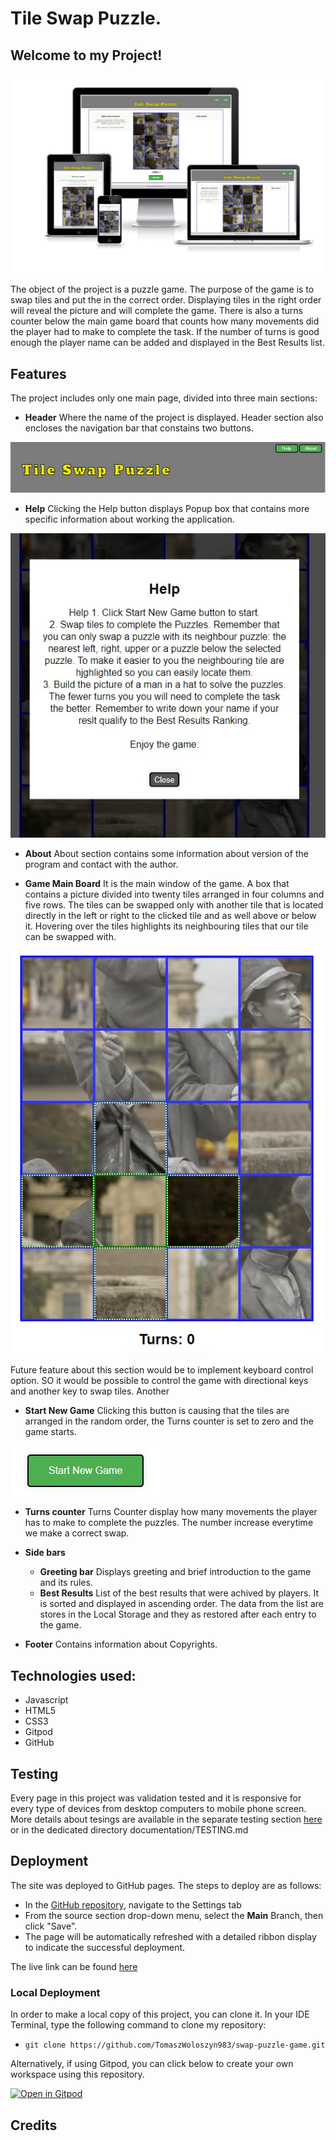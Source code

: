 # Tile Swap Puzzle.

## Welcome to my Project! 

![Title image](assets/images/readMe/AmIResponsive_s.jpg)



The object of the project is a puzzle game. The purpose of the game is to swap tiles
and put the in the correct order. Displaying tiles in the right order will reveal the 
picture and will complete the game.
There is also a turns counter below the main game board that counts how many movements
did the player had to make to complete the task. If the number of turns is good enough 
the player name can be added and displayed in the Best Results list.

## Features
The project includes only one main page, divided into three main sections:
- **Header** 
Where the name of the project is displayed.
Header section also encloses the navigation bar that constains two buttons.

![Navigation image](assets/images/readMe/puzzle_nav_bar.jpg)

  * **Help** Clicking the Help button displays Popup box that contains more specific 
    information about working the application. 

![Help section image](assets/images/readMe/puzzle_help_window.jpg)

  * **About** About section contains some information about version of the program and
    contact with the author.

- **Game Main Board** It is the main window of the game. A box that contains a picture 
divided into twenty tiles arranged in four columns and five rows. The tiles can be swapped 
only with another tile that is located directly in the left or right to the clicked tile and as well above or below it. Hovering over the tiles highlights its neighbouring tiles that 
our tile can be swapped with.

![Board image](assets/images/readMe/puzzle_game_board.jpg)

Future feature about this section would be to implement keyboard control option. SO it would be possible to control the game with directional keys and another key to swap tiles. 
Another 

  * **Start New Game** Clicking this button is causing that the tiles are arranged in the 
  random order, the Turns counter is set to zero and the game starts.

![Start image](assets/images/readMe/puzzle_start_button.jpg)

  * **Turns counter** Turns Counter display how many movements the player has to make to complete the puzzles. The number increase everytime we make a correct swap.

- **Side bars** 
  * **Greeting bar** Displays greeting and brief introduction to the game and its rules.
  * **Best Results** List of the best results that were achived by players. It is sorted and displayed in ascending order. The data from the list are stores in the Local Storage and they as restored after each entry to the game.
 
 
- **Footer** Contains information about Copyrights. 

## Technologies used:
  - Javascript
  - HTML5
  - CSS3
  - Gitpod
  - GitHub


## Testing
Every page in this project was validation tested and it is responsive for every type of devices from desktop computers to mobile phone screen.
More details about tesings are available in the separate testing section [here](documentation/TESTING.md) or in the dedicated directory documentation/TESTING.md




## Deployment

The site was deployed to GitHub pages. The steps to deploy are as follows: 
  - In the [GitHub repository](https://github.com/TomaszWoloszyn983/swap-puzzle-game), navigate to the Settings tab 
  - From the source section drop-down menu, select the **Main** Branch, then click "Save".
  - The page will be automatically refreshed with a detailed ribbon display to indicate the successful deployment.

The live link can be found [here](https://tomaszwoloszyn983.github.io/swap-puzzle-game/)

### Local Deployment

In order to make a local copy of this project, you can clone it. In your IDE Terminal, type the following command to clone my repository:

- `git clone https://github.com/TomaszWoloszyn983/swap-puzzle-game.git`

Alternatively, if using Gitpod, you can click below to create your own workspace using this repository.

[![Open in Gitpod](https://gitpod.io/button/open-in-gitpod.svg)](https://gitpod.io/#https://github.com/TomaszWoloszyn983/swap-puzzle-game)


## Credits

